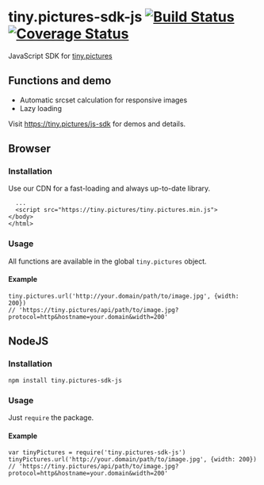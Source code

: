# tiny.pictures-sdk-js  [![Build Status](https://travis-ci.org/erkstruwe/tiny.pictures-sdk-js.svg?branch=master)](https://travis-ci.org/erkstruwe/tiny.pictures-sdk-js) [![Coverage Status](https://coveralls.io/repos/github/erkstruwe/tiny.pictures-sdk-js/badge.svg?branch=master)](https://coveralls.io/github/erkstruwe/tiny.pictures-sdk-js?branch=master)
JavaScript SDK for [tiny.pictures](https://tiny.pictures/)

## Functions and demo
* Automatic srcset calculation for responsive images
* Lazy loading

Visit https://tiny.pictures/js-sdk for demos and details.

## Browser
### Installation
Use our CDN for a fast-loading and always up-to-date library.
```
  ...
  <script src="https://tiny.pictures/tiny.pictures.min.js">
</body>
</html>
```
### Usage
All functions are available in the global `tiny.pictures` object.
#### Example
```
tiny.pictures.url('http://your.domain/path/to/image.jpg', {width: 200})
// 'https://tiny.pictures/api/path/to/image.jpg?protocol=http&hostname=your.domain&width=200'
```

## NodeJS
### Installation
```
npm install tiny.pictures-sdk-js
```
### Usage
Just `require` the package.
#### Example
```
var tinyPictures = require('tiny.pictures-sdk-js')
tinyPictures.url('http://your.domain/path/to/image.jpg', {width: 200})
// 'https://tiny.pictures/api/path/to/image.jpg?protocol=http&hostname=your.domain&width=200'
```
